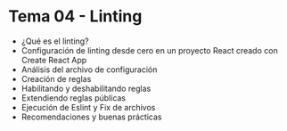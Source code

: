 # Tema 04 - Linting

- ¿Qué es el linting?
- Configuración de linting desde cero en un proyecto React creado con Create React App
- Análisis del archivo de configuración
- Creación de reglas
- Habilitando y deshabilitando reglas
- Extendiendo reglas públicas
- Ejecución de Eslint y Fix de archivos
- Recomendaciones y buenas prácticas